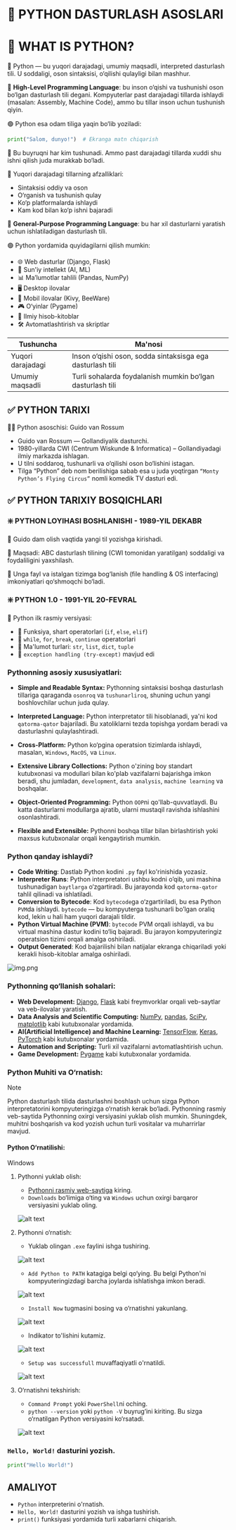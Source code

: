 # 🐍 PYTHON DASTURLASH ASOSLARI

# 🧩 WHAT IS PYTHON?

📌 Python — bu yuqori darajadagi, umumiy maqsadli, interpreted dasturlash tili. U soddaligi, oson sintaksisi, o‘qilishi qulayligi bilan mashhur.

📌 **High-Level Programming Language**: bu inson o‘qishi va tushunishi oson bo‘lgan dasturlash tili degani. Kompyuterlar past darajadagi tillarda ishlaydi (masalan: Assembly, Machine Code), ammo bu tillar inson uchun tushunish qiyin.

🟢 Python esa odam tiliga yaqin bo‘lib yoziladi:

```python
print("Salom, dunyo!")  # Ekranga matn chiqarish
```
📌 Bu buyruqni har kim tushunadi. Ammo past darajadagi tillarda xuddi shu ishni qilish juda murakkab bo‘ladi.

📌 Yuqori darajadagi tillarning afzalliklari:

- Sintaksisi oddiy va oson
- O‘rganish va tushunish qulay
- Ko‘p platformalarda ishlaydi
- Kam kod bilan ko‘p ishni bajaradi

📌 **General-Purpose Programming Language**: bu har xil dasturlarni yaratish uchun ishlatiladigan dasturlash tili.

🟢 Python yordamida quyidagilarni qilish mumkin:

- 🌐 Web dasturlar (Django, Flask)
- 🤖 Sun'iy intellekt (AI, ML)
- 📊 Ma’lumotlar tahlili (Pandas, NumPy)
- 🖥️ Desktop ilovalar
- 📱 Mobil ilovalar (Kivy, BeeWare)
- 🎮 O‘yinlar (Pygame)
- 🧪 Ilmiy hisob-kitoblar
- 🛠️ Avtomatlashtirish va skriptlar

| Tushuncha         | Ma'nosi                                                     |
|-------------------|-------------------------------------------------------------|
| Yuqori darajadagi | Inson o‘qishi oson, sodda sintaksisga ega dasturlash tili   |
| Umumiy maqsadli   | Turli sohalarda foydalanish mumkin bo‘lgan dasturlash tili  |

## ✅ PYTHON TARIXI

🧑‍💻 Python asoschisi: Guido van Rossum

- Guido van Rossum — Gollandiyalik dasturchi.
- 1980-yillarda CWI (Centrum Wiskunde & Informatica) – Gollandiyadagi ilmiy markazda ishlagan.
- U tilni soddaroq, tushunarli va o‘qilishi oson bo‘lishini istagan.
- Tilga “Python” deb nom berilishiga sabab esa u juda yoqtirgan `“Monty Python’s Flying Circus”` nomli komedik TV dasturi edi.

## ✅ PYTHON TARIXIY BOSQICHLARI

### ❇️ PYTHON LOYIHASI BOSHLANISHI - 1989-YIL DEKABR

📌 Guido dam olish vaqtida yangi til yozishga kirishadi.

📌 Maqsadi: ABC dasturlash tilining (CWI tomonidan yaratilgan) soddaligi va foydaliligini yaxshilash.

📌 Unga fayl va istalgan tizimga bog‘lanish (file handling & OS interfacing) imkoniyatlari qo‘shmoqchi bo‘ladi.

### ❇️ PYTHON 1.0 - 1991-YIL 20-FEVRAL

📌 Python ilk rasmiy versiyasi:
- 📌 Funksiya, shart operatorlari (`if`, `else`, `elif`)
- 📌 `while`, `for`, `break`, `continue` operatorlari
- 📌 Ma'lumot turlari: `str`, `list`, `dict`, `tuple`
- 📌 `exception handling (try-except)` mavjud edi


### Pythonning asosiy xususiyatlari:

- **Simple and Readable Syntax:** Pythonning sintaksisi boshqa dasturlash tillariga qaraganda `osonroq` va `tushunarliroq`, shuning uchun yangi boshlovchilar uchun juda qulay.

- **Interpreted Language:** Python interpretator tili hisoblanadi, ya'ni kod `qatorma-qator` bajariladi. Bu xatoliklarni tezda topishga yordam beradi va dasturlashni qulaylashtiradi.

- **Cross-Platform:** Python ko‘pgina operatsion tizimlarda ishlaydi, masalan, `Windows`, `MacOS`, va `Linux`.

- **Extensive Library Collections:** Python o'zining boy standart kutubxonasi va modullari bilan ko'plab vazifalarni bajarishga imkon beradi, shu jumladan, `development`, `data analysis`, `machine learning` va boshqalar.

- **Object-Oriented Programming:** Python `OOP`ni qo'llab-quvvatlaydi. Bu katta dasturlarni modullarga ajratib, ularni mustaqil ravishda ishlashini osonlashtiradi.

- **Flexible and Extensible:** Pythonni boshqa tillar bilan birlashtirish yoki maxsus kutubxonalar orqali kengaytirish mumkin.


### Python qanday ishlaydi?

- **Code Writing**: Dastlab Python kodini `.py` fayl ko'rinishida yozasiz.
- **Interpreter Runs**: Python interpretatori ushbu kodni o’qib, uni mashina tushunadigan `baytlarga` o‘zgartiradi. Bu jarayonda kod `qatorma-qator` tahlil qilinadi va ishlatiladi.
- **Conversion to Bytecode**: Kod `bytecode`ga o‘zgartiriladi, bu esa Python `PVM`da ishlaydi. `bytecode` — bu kompyuterga tushunarli bo’lgan oraliq kod, lekin u hali ham yuqori darajali tildir.
- **Python Virtual Machine (PVM)**: `bytecode` PVM orqali ishlaydi, va bu virtual mashina dastur kodini to‘liq bajaradi. Bu jarayon kompyuteringiz operatsion tizimi orqali amalga oshiriladi.
- **Output Generated**: Kod bajarilishi bilan natijalar ekranga chiqariladi yoki kerakli hisob-kitoblar amalga oshiriladi.

![img.png](images/img.png)

### Pythonning qo‘llanish sohalari:

- **Web Development:** [Django](https://www.djangoproject.com/), [Flask](https://flask.palletsprojects.com/en/3.0.x/) kabi freymvorklar orqali veb-saytlar va veb-ilovalar yaratish.
- **Data Analysis and Scientific Computing:** [NumPy](https://numpy.org/), [pandas](https://pandas.pydata.org/), [SciPy](https://scipy.org/), [matplotlib](https://matplotlib.org/) kabi kutubxonalar yordamida.
- **AI(Artificial Intelligence) and Machine Learning:** [TensorFlow](https://www.tensorflow.org/), [Keras](https://keras.io/), [PyTorch](https://pytorch.org/) kabi kutubxonalar yordamida.
- **Automation and Scripting:** Turli xil vazifalarni avtomatlashtirish uchun.
- **Game Development:** [Pygame](https://www.pygame.org/news) kabi kutubxonalar yordamida.


### Python Muhiti va O‘rnatish:
>[!NOTE]
> Python dasturlash tilida dasturlashni boshlash uchun sizga Python interpretatorini kompyuteringizga o‘rnatish kerak bo‘ladi. Pythonning rasmiy veb-saytida Pythonning oxirgi versiyasini yuklab olish mumkin. Shuningdek, muhitni boshqarish va kod yozish uchun turli vositalar va muharrirlar mavjud.

#### Python O‘rnatilishi:
Windows
1. Pythonni yuklab olish:
    - [Pythonni rasmiy web-saytiga](https://www.python.org/) kiring.
    - `Downloads` bo‘limiga o‘ting va `Windows` uchun oxirgi barqaror versiyasini yuklab oling.

    ![alt text](images/image.png)

2. Pythonni o‘rnatish:
    - Yuklab olingan `.exe` faylini ishga tushiring.

    ![alt text](images/image-1.png)

    - `Add Python to PATH` katagiga belgi qo‘ying. Bu belgi Python'ni kompyuteringizdagi barcha joylarda ishlatishga imkon beradi.

    ![alt text](images/2.png)

    - `Install Now` tugmasini bosing va o‘rnatishni yakunlang.

    ![alt text](images/1.png)

    - Indikator to'lishini kutamiz.

    ![alt text](images/image-3.png)

    - `Setup was successfull` muvaffaqiyatli o'rnatildi.

    ![alt text](images/image-4.png)

3. O‘rnatishni tekshirish:
    - `Command Prompt` yoki `PowerShell`ni oching.
    - `python --version` yoki `python -V` buyrug‘ini kiriting. Bu sizga o‘rnatilgan Python versiyasini ko‘rsatadi.

    ![alt text](images/image-2.png)

### `Hello, World!` dasturini yozish.
```python
print("Hello World!")
```

## AMALIYOT
- `Python` interpreterini o'rnatish.
- `Hello, World!` dasturini yozish va ishga tushirish.
- `print()` funksiyasi yordamida turli xabarlarni chiqarish.